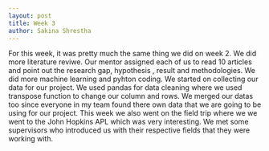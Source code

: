 ```yaml
---
layout: post
title: Week 3
author: Sakina Shrestha
---
```


For this week, it was pretty much the same thing we did on week 2. We did more literature reviwe. Our mentor assigned each of us to read 10 articles and point out the research gap, hypothesis , result and methodologies. We did more machine learning and pyhton coding. We started on collecting our data for our project. We used pandas for data cleaning where we used transpose function to change our column and rows. We merged our datas too since everyone in my team found there own data that we are going to be using for our project. This week we also went on the field trip where we we went to the John Hopkins APL which was very interesting. We met some supervisors who introduced us with their respective fields that they were working with. 
